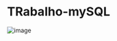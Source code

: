 # TRabalho-mySQL
![image](https://github.com/user-attachments/assets/8667fed1-e427-4875-9794-3dba60a12244)
